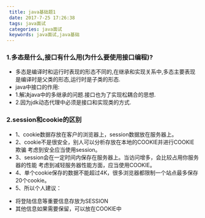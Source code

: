 ```yaml
---
 title: java基础题1
 date: 2017-7-25 17:26:38
 tags: java面试
 categories: java面试
 keywords: java面试,java基础
---
```

### 1.多态是什么,接口有什么用(为什么要使用接口编程)?
* 多态是编译时和运行时表现的形态不同的,在继承和实现关系中,多态主要表现是编译时是父类的形态,运行时是子类的形态.
* java中接口的作用:
* 1.解决java中的多继承的问题.接口也为了实现松耦合的思想.
* 2.因为jdk动态代理中必须是接口和实现类的方式.
<!--more-->
### 2.session和cookie的区别
* 1、cookie数据存放在客户的浏览器上，session数据放在服务器上。
* 2、cookie不是很安全，别人可以分析存放在本地的COOKIE并进行COOKIE欺骗
   考虑到安全应当使用session。
* 3、session会在一定时间内保存在服务器上。当访问增多，会比较占用你服务器的性能
   考虑到减轻服务器性能方面，应当使用COOKIE。
* 4、单个cookie保存的数据不能超过4K，很多浏览器都限制一个站点最多保存20个cookie。
* 5、所以个人建议：   
- 将登陆信息等重要信息存放为SESSION   
- 其他信息如果需要保留，可以放在COOKIE中